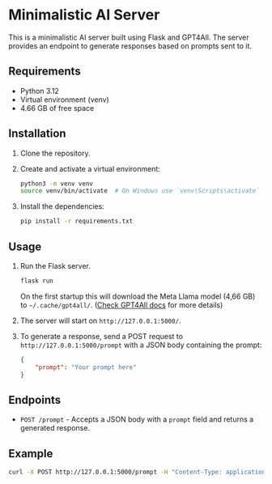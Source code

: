 # Minimalistic AI Server

This is a minimalistic AI server built using Flask and GPT4All. The server provides an endpoint to generate responses based on prompts sent to it.

## Requirements

- Python 3.12
- Virtual environment (venv)
- 4.66 GB of free space

## Installation

1. Clone the repository.

2. Create and activate a virtual environment:

    ```sh
    python3 -m venv venv
    source venv/bin/activate  # On Windows use `venv\Scripts\activate`
    ```

3. Install the dependencies:

    ```sh
    pip install -r requirements.txt
    ```

## Usage

1. Run the Flask server.

    ```sh
    flask run
    ```

    On the first startup this will download the Meta Llama model (4,66 GB) to `~/.cache/gpt4all/`. ([Check GPT4All docs](https://docs.gpt4all.io/gpt4all_python/ref.html) for more details)

2. The server will start on `http://127.0.0.1:5000/`.

3. To generate a response, send a POST request to `http://127.0.0.1:5000/prompt` with a JSON body containing the prompt:

    ```json
    {
        "prompt": "Your prompt here"
    }
    ```

## Endpoints

- `POST /prompt` - Accepts a JSON body with a `prompt` field and returns a generated response.

## Example

```sh
curl -X POST http://127.0.0.1:5000/prompt -H "Content-Type: application/json" -d '{"prompt": "Tell me a joke."}'
```
